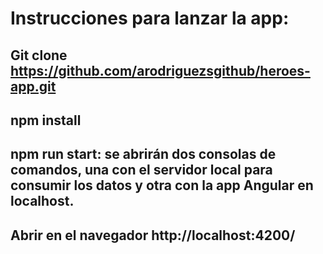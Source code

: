 # Instrucciones para lanzar la app:
## Git clone https://github.com/arodriguezsgithub/heroes-app.git
## npm install
## npm run start: se abrirán dos consolas de comandos, una con el servidor local para consumir los datos y otra con la app Angular en localhost. 
## Abrir en el navegador http://localhost:4200/
